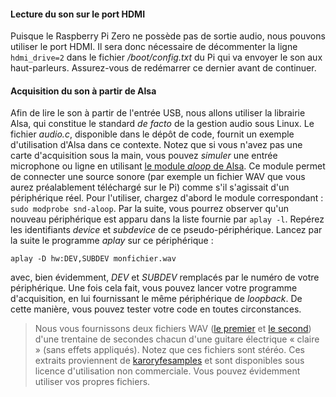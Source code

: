 #### Lecture du son sur le port HDMI

Puisque le Raspberry Pi Zero ne possède pas de sortie audio, nous pouvons utiliser le port HDMI. Il sera donc nécessaire de décommenter la ligne `hdmi_drive=2` dans le fichier */boot/config.txt* du Pi qui va envoyer le son aux haut-parleurs. Assurez-vous de redémarrer ce dernier avant de continuer.

#### Acquisition du son à partir de Alsa

Afin de lire le son à partir de l'entrée USB, nous allons utiliser la librairie Alsa, qui constitue le standard *de facto* de la gestion audio sous Linux. Le fichier *audio.c*, disponible dans le dépôt de code, fournit un exemple d'utilisation d'Alsa dans ce contexte. Notez que si vous n'avez pas une carte d'acquisition sous la main, vous pouvez *simuler* une entrée microphone ou ligne en utilisant [le module *aloop* de Alsa](https://www.alsa-project.org/main/index.php/Matrix:Module-aloop). Ce module permet de connecter une source sonore (par exemple un fichier WAV que vous aurez préalablement téléchargé sur le Pi) comme s'il s'agissait d'un périphérique réel. Pour l'utiliser, chargez d'abord le module correspondant : `sudo modprobe snd-aloop`. Par la suite, vous pourrez observer qu'un nouveau périphérique est apparu dans la liste fournie par `aplay -l`. Repérez les identifiants *device* et *subdevice* de ce pseudo-périphérique. Lancez par la suite le programme *aplay* sur ce périphérique :

```
aplay -D hw:DEV,SUBDEV monfichier.wav
```

avec, bien évidemment, *DEV* et *SUBDEV* remplacés par le numéro de votre périphérique. Une fois cela fait, vous pouvez lancer votre programme d'acquisition, en lui fournissant le même périphérique de *loopback*. De cette manière, vous pouvez tester votre code en toutes circonstances.

> Nous vous fournissons deux fichiers WAV ([le premier](http://wcours.gel.ulaval.ca/2019/h/GIF3004/default/8fichiers/labo5/habanera.wav) et [le second](http://wcours.gel.ulaval.ca/2019/h/GIF3004/default/8fichiers/labo5/toreador.wav)) d'une trentaine de secondes chacun d'une guitare électrique « claire » (sans effets appliqués). Notez que ces fichiers sont stéréo. Ces extraits proviennent de [karoryfesamples](https://soundcloud.com/karoryfersamples) et sont disponibles sous licence d'utilisation non commerciale. Vous pouvez évidemment utiliser vos propres fichiers.
